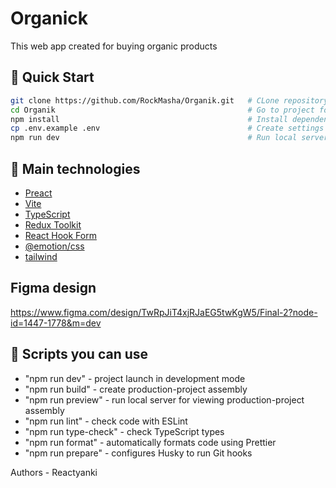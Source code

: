 # Organick

This web app created for buying organic products

## 🚀 Quick Start

```bash
git clone https://github.com/RockMasha/Organik.git   # CLone repository
cd Organik                                           # Go to project folder
npm install                                          # Install dependencies
cp .env.example .env                                 # Create settings file
npm run dev                                          # Run local server
```

## 🚀 Main technologies

- [Preact](https://preactjs.com/)
- [Vite](https://vitejs.dev/)
- [TypeScript](https://www.typescriptlang.org/)
- [Redux Toolkit](https://redux-toolkit.js.org/)
- [React Hook Form](https://react-hook-form.com/)
- [@emotion/css](https://emotion.sh/docs/introduction)
- [tailwind](https://tailwindcss.com/)

## Figma design

https://www.figma.com/design/TwRpJiT4xjRJaEG5twKgW5/Final-2?node-id=1447-1778&m=dev

## 🚀 Scripts you can use

<!-- - "dev": "vite",
- "build": "vite build --base=/Organic/",
- "preview": "vite preview",
- "lint": "eslint .",
- "type-check": "tsc --noEmit -p tsconfig.app.json",
- "format": "prettier --write .",
- "prepare": "husky" -->

- "npm run dev" - project launch in development mode
- "npm run build" - create production-project assembly
- "npm run preview" - run local server for viewing production-project assembly
- "npm run lint" - check code with ESLint
- "npm run type-check" - check TypeScript types
- "npm run format" - automatically formats code using Prettier
- "npm run prepare" - configures Husky to run Git hooks

Authors - Reactyanki
